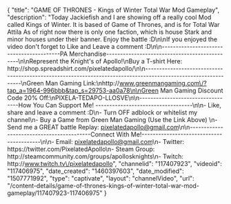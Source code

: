 {
    "title": "GAME OF THRONES - Kings of Winter Total War Mod Gameplay",
    "description": "Today Jackiefish and I are showing off a really cool Mod called Kings of Winter.  It is based of Game of Thrones, and is for Total War Attila  As of right now there is only one faction, which is house Stark and minor houses under their banner.  Enjoy the battle :D\n\nIf you enjoyed the video don't forget to Like and Leave a comment :D\n\n-----------------------------------------PA Merchandise----------------------------------------------\n\nRepresent the Knight's of Apollo!\nBuy a T-shirt Here: http:\/\/shop.spreadshirt.com\/pixelatedapollo\/\n\n---------------------------------------------------------------------------------------------------------------\nGreen Man Gaming Link:\nhttp:\/\/www.greenmangaming.com\/?tap_a=1964-996bbb&tap_s=29753-aa0a78\n\nGreen Man Gaming Discount Code 20% Off:\nPIXELA-TEDAPO-LLOSVE\n\n----------------------------------How You Can Support Me! -----------------------------------\n\n- Like, share and leave a comment :D\n- Turn OFF adblock or whitelist my channel\n- Buy a Game from Green Man Gaming (Use the Link Above) \n- Send me a GREAT battle Replay: pixelatedapollo@gmail.com\n\n------------------------------------------Connect With Me!-----------------------------------------\n\n- Email: pixelatedapollo@gmail.com\n- Twitter: https:\/\/twitter.com\/PixelatedApollo\n- Steam Group:  http:\/\/steamcommunity.com\/groups\/apollosknights\n- Twitch: http:\/\/www.twitch.tv\/pixelatedapollo",
    "channelid": "117407923",
    "videoid": "117406975",
    "date_created": "1460397603",
    "date_modified": "1507771992",
    "type": "captivate",
    "layout": "channelVideo",
    "url": "\/content-details\/game-of-thrones-kings-of-winter-total-war-mod-gameplay\/117407923-117406975"
}